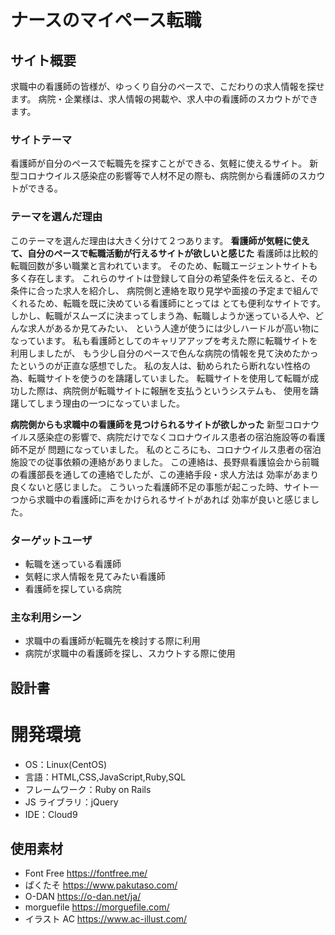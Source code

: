 # ナースのマイペース転職

## サイト概要

求職中の看護師の皆様が、ゆっくり自分のペースで、こだわりの求人情報を探せます。
病院・企業様は、求人情報の掲載や、求人中の看護師のスカウトができます。

### サイトテーマ

看護師が自分のペースで転職先を探すことができる、気軽に使えるサイト。
新型コロナウイルス感染症の影響等で人材不足の際も、病院側から看護師のスカウトができる。

### テーマを選んだ理由

このテーマを選んだ理由は大きく分けて２つあります。
**看護師が気軽に使えて、自分のペースで転職活動が行えるサイトが欲しいと感じた**
看護師は比較的転職回数が多い職業と言われています。
そのため、転職エージェントサイトも多く存在します。
これらのサイトは登録して自分の希望条件を伝えると、その条件に合った求人を紹介し、
病院側と連絡を取り見学や面接の予定まで組んでくれるため、転職を既に決めている看護師にとっては
とても便利なサイトです。
しかし、転職がスムーズに決まってしまう為、転職しようか迷っている人や、どんな求人があるか見てみたい、
という人達が使うには少しハードルが高い物になっています。
私も看護師としてのキャリアアップを考えた際に転職サイトを利用しましたが、
もう少し自分のペースで色んな病院の情報を見て決めたかったというのが正直な感想でした。
私の友人は、勧められたら断れない性格の為、転職サイトを使うのを躊躇していました。
転職サイトを使用して転職が成功した際は、病院側が転職サイトに報酬を支払うというシステムも、
使用を躊躇してしまう理由の一つになっていました。

**病院側からも求職中の看護師を見つけられるサイトが欲しかった**
新型コロナウイルス感染症の影響で、病院だけでなくコロナウイルス患者の宿泊施設等の看護師不足が
問題になっていました。
私のところにも、コロナウイルス患者の宿泊施設での従事依頼の連絡がありました。
この連絡は、長野県看護協会から前職の看護部長を通しての連絡でしたが、この連絡手段・求人方法は
効率があまり良くないと感じました。
こういった看護師不足の事態が起こった時、サイト一つから求職中の看護師に声をかけられるサイトがあれば
効率が良いと感じました。

### ターゲットユーザ

- 転職を迷っている看護師
- 気軽に求人情報を見てみたい看護師
- 看護師を探している病院

### 主な利用シーン

- 求職中の看護師が転職先を検討する際に利用
- 病院が求職中の看護師を探し、スカウトする際に使用

## 設計書

# 開発環境

- OS：Linux(CentOS)
- 言語：HTML,CSS,JavaScript,Ruby,SQL
- フレームワーク：Ruby on Rails
- JS ライブラリ：jQuery
- IDE：Cloud9

## 使用素材

- Font Free https://fontfree.me/
- ぱくたそ https://www.pakutaso.com/
- O-DAN https://o-dan.net/ja/
- morguefile https://morguefile.com/
- イラスト AC https://www.ac-illust.com/

